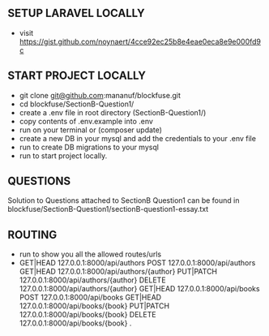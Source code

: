 ## SETUP LARAVEL LOCALLY
- visit https://gist.github.com/noynaert/4cce92ec25b8e4eae0eca8e9e000fd9c

## START PROJECT LOCALLY
- git clone git@github.com:mananuf/blockfuse.git
- cd blockfuse/SectionB-Question1/
- create a .env file in root directory (SectionB-Question1/)
- copy contents of .env.example into .env
- run <composer install> on your terminal or (composer update)
- create a new DB in your mysql and add the credentials to your .env file
- run <php artisan migrate> to create DB migrations to your mysql
- run <php artisan serve> to start project locally.

## QUESTIONS

Solution to Questions attached to SectionB Question1 can be found in
blockfuse/SectionB-Question1/sectionB-question1-essay.txt

## ROUTING
- run <php artisan route:list> to show you all the allowed routes/urls
-  GET|HEAD        127.0.0.1:8000/api/authors
   POST            127.0.0.1:8000/api/authors
   GET|HEAD        127.0.0.1:8000/api/authors/{author}
   PUT|PATCH       127.0.0.1:8000/api/authors/{author}
   DELETE          127.0.0.1:8000/api/authors/{author}
   GET|HEAD        127.0.0.1:8000/api/books
   POST            127.0.0.1:8000/api/books
   GET|HEAD        127.0.0.1:8000/api/books/{book}
   PUT|PATCH       127.0.0.1:8000/api/books/{book}
   DELETE          127.0.0.1:8000/api/books/{book} .
